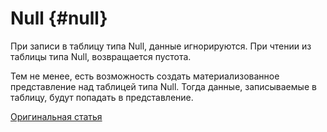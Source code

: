 # Null {#null}

При записи в таблицу типа Null, данные игнорируются. При чтении из таблицы типа Null, возвращается пустота.

Тем не менее, есть возможность создать материализованное представление над таблицей типа Null. Тогда данные, записываемые в таблицу, будут попадать в представление.

[Оригинальная статья](https://clickhouse.tech/docs/ru/operations/table_engines/null/) <!--hide-->
